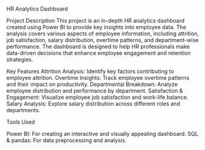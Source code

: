 HR Analytics Dashboard

Project Description
This project is an in-depth HR analytics dashboard created using Power BI to provide key insights into employee data. The analysis covers various aspects of employee information, including attrition, job satisfaction, salary distribution, overtime patterns, and department-wise performance. The dashboard is designed to help HR professionals make data-driven decisions that enhance employee engagement and retention strategies.

Key Features
Attrition Analysis: Identify key factors contributing to employee attrition.
Overtime Insights: Track employee overtime patterns and their impact on productivity.
Departmental Breakdown: Analyze employee distribution and performance by department.
Satisfaction & Engagement: Visualize employee job satisfaction and work-life balance.
Salary Analysis: Explore salary distribution across different roles and departments.

Tools Used

Power BI: For creating an interactive and visually appealing dashboard.
SQL & pandas: For data preprocessing and analysis.
